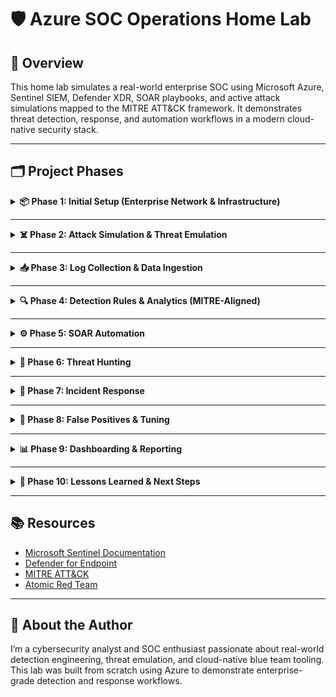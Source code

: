 # 🛡️ Azure SOC Operations Home Lab

## 🧠 Overview

This home lab simulates a real-world enterprise SOC using Microsoft Azure, Sentinel SIEM, Defender XDR, SOAR playbooks, and active attack simulations mapped to the MITRE ATT&CK framework. It demonstrates threat detection, response, and automation workflows in a modern cloud-native security stack.

---

## 🗂️ Project Phases

<details>
<summary><strong>📦 Phase 1: Initial Setup (Enterprise Network & Infrastructure)</strong></summary>

📄 [View Phase 1 Documentation](https://github.com/bnmou/Azure-Enterprise-Simulation/blob/main/1%20-%20Initial%20Setup.md)

</details>

---

<details>
<summary><strong>☠️ Phase 2: Attack Simulation & Threat Emulation</strong></summary>

📄 [View Phase 2 Documentation](https://github.com/bnmou/Azure-Enterprise-Simulation/blob/main/2%20-%20Attack%20Simulation%20%26%20Threat%20Emulation.md)

</details>

---

<details>
<summary><strong>📥 Phase 3: Log Collection & Data Ingestion</strong></summary>

📄 [View Phase 3 Documentation](https://github.com/bnmou/Azure-Enterprise-Simulation/blob/main/3%20-%20Log%20Collection%20%26%20Data%20Ingestion.md)

</details>

---

<details>
<summary><strong>🔍 Phase 4: Detection Rules & Analytics (MITRE-Aligned)</strong></summary>

📄 [View Phase 4 Documentation](https://github.com/bnmou/Azure-Enterprise-Simulation/blob/main/4%20-%20Detection%20Rules%20%26%20Analytics.md)

</details>

---

<details>
<summary><strong>⚙️ Phase 5: SOAR Automation</strong></summary>

📄 [View Phase 5 Documentation](https://github.com/bnmou/Azure-Enterprise-Simulation/blob/main/5%20-%20SOAR%20Automation.md)

</details>

---

<details>
<summary><strong>🧭 Phase 6: Threat Hunting</strong></summary>

📄 [View Phase 6 Documentation](https://github.com/bnmou/Azure-Enterprise-Simulation/blob/main/6%20-%20Threat%20Hunting.md)

</details>

---

<details>
<summary><strong>📖 Phase 7: Incident Response</strong></summary>

📄 [View Phase 7 Documentation](https://github.com/bnmou/Azure-Enterprise-Simulation/blob/main/7%20-%20Incident%20Response.md)

</details>

---

<details>
<summary><strong>🎯 Phase 8: False Positives & Tuning</strong></summary>

📄 [View Phase 8 Documentation](https://github.com/bnmou/Azure-Enterprise-Simulation/blob/main/8%20-%20False%20Positives%20%26%20Tuning.md)

</details>

---

<details>
<summary><strong>📊 Phase 9: Dashboarding & Reporting</strong></summary>

📄 [View Phase 9 Documentation](https://github.com/bnmou/Azure-Enterprise-Simulation/blob/main/9%20-%20Dashboarding%20%26%20Reporting.md)

</details>

---

<details>
<summary><strong>🧠 Phase 10: Lessons Learned & Next Steps</strong></summary>

📄 [View Phase 10 Documentation](https://github.com/bnmou/Azure-Enterprise-Simulation/blob/main/99%20-%20Lessons%20Learned%20%26%20Next%20Steps.md)

</details>

---

## 📚 Resources

- [Microsoft Sentinel Documentation](https://learn.microsoft.com/en-us/azure/sentinel/)
- [Defender for Endpoint](https://learn.microsoft.com/en-us/microsoft-365/security/defender-endpoint/)
- [MITRE ATT&CK](https://attack.mitre.org/)
- [Atomic Red Team](https://github.com/redcanaryco/atomic-red-team)

---

## 👋 About the Author

I’m a cybersecurity analyst and SOC enthusiast passionate about real-world detection engineering, threat emulation, and cloud-native blue team tooling. This lab was built from scratch using Azure to demonstrate enterprise-grade detection and response workflows.
